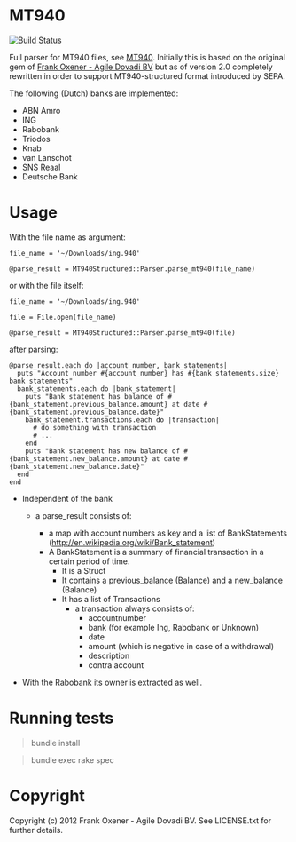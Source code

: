 MT940
======

[![Build Status](https://travis-ci.org/zilverline/mt940.svg)](https://travis-ci.org/zilverline/mt940)

Full parser for MT940 files, see [MT940](http://nl.wikipedia.org/wiki/MT940).
Initially this is based on the original gem of [Frank Oxener - Agile Dovadi BV](http://github.com/dovadi/mt940)
but as of version 2.0 completely rewritten in order to support MT940-structured format introduced by SEPA.

The following (Dutch) banks are implemented:

* ABN Amro
* ING
* Rabobank
* Triodos
* Knab
* van Lanschot
* SNS Reaal
* Deutsche Bank

Usage
=====

With the file name as argument:

    file_name = '~/Downloads/ing.940'

    @parse_result = MT940Structured::Parser.parse_mt940(file_name)

or with the file itself:

    file_name = '~/Downloads/ing.940'

    file = File.open(file_name)

    @parse_result = MT940Structured::Parser.parse_mt940(file)

after parsing:

    @parse_result.each do |account_number, bank_statements|
      puts "Account number #{account_number} has #{bank_statements.size} bank statements"
      bank_statements.each do |bank_statement|
        puts "Bank statement has balance of #{bank_statement.previous_balance.amount} at date #{bank_statement.previous_balance.date}"
        bank_statement.transactions.each do |transaction|
          # do something with transaction
          # ...
        end
        puts "Bank statement has new balance of #{bank_statement.new_balance.amount} at date #{bank_statement.new_balance.date}"
      end
    end

* Independent of the bank

  - a parse_result consists of:

    - a map with account numbers as key and a list of BankStatements (http://en.wikipedia.org/wiki/Bank_statement)
    - A BankStatement is a summary of financial transaction in a certain period of time.
      - It is a Struct
      - It contains a previous_balance (Balance) and a new_balance (Balance)
      - It has a list of Transactions
        - a transaction always consists of:
          - accountnumber
          - bank (for example Ing, Rabobank or Unknown)
          - date
          - amount (which is negative in case of a withdrawal)
          - description
          - contra account

* With the Rabobank its owner is extracted as well.

Running tests
=============

> bundle install

> bundle exec rake spec

Copyright
==========

Copyright (c) 2012 Frank Oxener - Agile Dovadi BV. See LICENSE.txt for further details.

